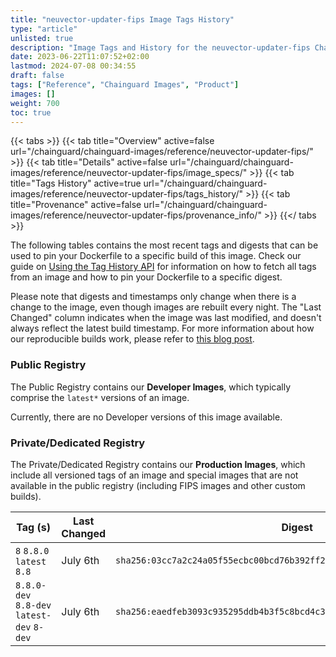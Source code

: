 ```yaml
---
title: "neuvector-updater-fips Image Tags History"
type: "article"
unlisted: true
description: "Image Tags and History for the neuvector-updater-fips Chainguard Image"
date: 2023-06-22T11:07:52+02:00
lastmod: 2024-07-08 00:34:55
draft: false
tags: ["Reference", "Chainguard Images", "Product"]
images: []
weight: 700
toc: true
---
```


{{< tabs >}}
{{< tab title="Overview" active=false url="/chainguard/chainguard-images/reference/neuvector-updater-fips/" >}}
{{< tab title="Details" active=false url="/chainguard/chainguard-images/reference/neuvector-updater-fips/image_specs/" >}}
{{< tab title="Tags History" active=true url="/chainguard/chainguard-images/reference/neuvector-updater-fips/tags_history/" >}}
{{< tab title="Provenance" active=false url="/chainguard/chainguard-images/reference/neuvector-updater-fips/provenance_info/" >}}
{{</ tabs >}}

The following tables contains the most recent tags and digests that can be used to pin your Dockerfile to a specific build of this image. Check our guide on [Using the Tag History API](/chainguard/chainguard-images/using-the-tag-history-api/) for information on how to fetch all tags from an image and how to pin your Dockerfile to a specific digest.

Please note that digests and timestamps only change when there is a change to the image, even though images are rebuilt every night. The "Last Changed" column indicates when the image was last modified, and doesn't always reflect the latest build timestamp. For more information about how our reproducible builds work, please refer to [this blog post](https://www.chainguard.dev/unchained/reproducing-chainguards-reproducible-image-builds).

### Public Registry
The Public Registry contains our **Developer Images**, which typically comprise the `latest*` versions of an image.

Currently, there are no Developer versions of this image available.

### Private/Dedicated Registry
The Private/Dedicated Registry contains our **Production Images**, which include all versioned tags of an image and special images that are not available in the public registry (including FIPS images and other custom builds).

| Tag (s)                                     | Last Changed | Digest                                                                    |
|---------------------------------------------|--------------|---------------------------------------------------------------------------|
|  `8` `8.8.0` `latest` `8.8`                 | July 6th     | `sha256:03cc7a2c24a05f55ecbc00bcd76b392ff21a54d647cac5a01abe9fddbdff78d0` |
|  `8.8.0-dev` `8.8-dev` `latest-dev` `8-dev` | July 6th     | `sha256:eaedfeb3093c935295ddb4b3f5c8bcd4c37baacbae9aa01b8e83f458c24139eb` |

